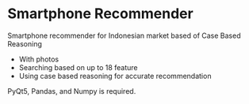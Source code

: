 # Smartphone Recommender
Smartphone recommender for Indonesian market based of Case Based Reasoning

* With photos
* Searching based on up to 18 feature
* Using case based reasoning for accurate recommendation

PyQt5, Pandas, and Numpy is required.
